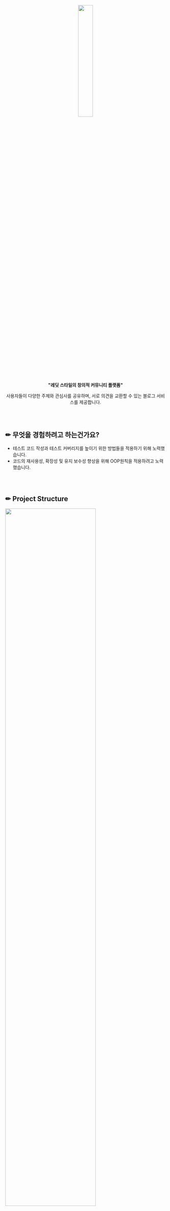<p align="center"><img src="https://github.com/jaeyeonme/simple-blog/blob/main/picture/Reddit-removebg.png?raw=true" width="30%"></p>

<div align = "center" > 
  <b> "레딧 스타일의 창의적 커뮤니티 플랫폼" </b>
  <p/>
  <p> 사용자들이 다양한 주제와 관심사를 공유하며, 서로 의견을 교환할 수 있는 블로그 서비스를 제공합니다. </p>
</div>

<br>
<br>

## ✏ 무엇을 경험하려고 하는건가요? 
- 테스트 코드 작성과 테스트 커버리지를 높이기 위한 방법들을 적용하기 위해 노력했습니다.
- 코드의 재사용성, 확장성 및 유지 보수성 향상을 위해 OOP원칙을 적용하려고 노력했습니다.

<br>
<br>

## ✏ Project Structure
<p align="left">
  <div align="left"><img src="https://user-images.githubusercontent.com/59726665/238193238-43c4abc7-c045-4642-9267-06ae849f267a.png" width="75%"/></div>
  <br>  
</p>


<br>
<br>

## ✏ Architecture
<p align="left">
  <div align="left"><img src="https://user-images.githubusercontent.com/59726665/235740199-636ddcf7-0e5f-4155-a6da-82108f5c0d40.png" width="75%"/></div>
  <br>  
</p>

**3-Tier-Architecture** 적용
1. **Separation of Concerns (SoC)**: 각 계층은 명확한 역할과 책임을 가지고 있어, 각 계층의 관심사를 분리할 수 있습니다. 이로 인해 코드의 가독성과 유지 보수성이 향상됩니다.
2. **Scalability**: 각 계층을 독립적으로 확장할 수 있도록 지원합니다. 이는 프로젝트의 성장에 따라 성능과 안정성을 유지할 수 있게 해줍니다.
3. **Modularity**: 계층 간의 느슨한 결합(loose coupling)을 통해, 개별 계층을 독립적으로 개발, 테스트 및 배포할 수 있습니다. 이를 통해 개발 효율성과 개별 기능의 확장성이 향상됩니다.
4. **Reusability**: 계층간의 인터페이스가 명확하게 정의되어 있으므로, 각 계층의 구성 요소를 재사용할 수 있습니다. 이를 통해 코드의 중복을 줄이고 개발 시간을 절약할 수 있습니다.
5. **Maintainability**: 각 계층의 변경 사항이 다른 계층에 최소한의 영향을 미치도록 합니다. 따라서 유지 보수가 용이하며, 프로젝트의 생명 주기가 길어질수록 이점이 더 커집니다.


<br>
<br>


## 게시글 API 명세서
|HTTP Method|URL Path|Status Code|Description|
|:-----:|:-----:|:-----:|:-----:|
| POST | /api/posts | 201 (Created) | 새로운 게시글 작성 |
| GET | /api/posts | 200 (OK) | 모든 게시글 가져오기 (키워드 검색 가능) |
| GET | /api/posts/{id} | 200 (OK) | 게시글 ID로 가져오기 |
| PUT | /api/posts/{id} | 200 (OK) | 게시글 ID로 수정 |
| DELETE | /api/posts/{id} | 200 (OK) | 게시글 ID로 삭제 |

<br>

## 댓글 API 명세서
|HTTP Method|URL Path|Status Code|Description|
|:-----:|:-----:|:-----:|:-----:|
| POST | /api/posts/{postId}/comments | 201 (Created) | 새로운 댓글 작성 |
| POST | /api/posts/{postId}/comments/{commentId} | 201 (Created) | 대댓글 |
| GET | /api/posts/{postId}/comments | 200 (OK) | 게시글에 해당하는 댓글 가져오기 |
| GET | /api/posts/{postId}/comments/{commentId} | 200 (OK) | 댓글 ID로 가져오기 |
| PUT | /api/posts/{postId}/comments/{commentId} | 200 (OK) | 댓글 ID로 수정 |
| DELETE | /api/posts/{postId}/comments/{commentId} | 200 (OK) | 댓글 ID로 삭제 |

<br>

## 멤버 API 명세서
|HTTP Method|URL Path|Status Code|Description|
|:-----:|:-----:|:-----:|:-----:|
| POST | /members/register | 201 (Created) | 회원가입 |
| POST | /members/sign-in | 200 (OK) | 로그인 |
| POST | /members/logout | 200 (OK) | 로그아웃 |


<br>
<br>

# :pushpin: 배포(수정중)
> 
- AWS EC2 기간이 끝나서 Heroku로 이동중입니다.

</br>

## 1. 제작 기간
- 2022년 10월 10일 ~ 10월 15일
- 개인 프로젝트

</br>

## 2. 사용 기술
#### `Back-end`
  - Java 11
  - Spring Boot 2.5.9
  - Gradle
  - Spring Data JPA
  - MySQL
  - Swagger


#### `Heroku`
  - MySQL

</br>

## 3. ERD 설계
<img src="https://github.com/jaeyeonme/spring-blog/blob/main/picture/erd.png?raw=true" width="600" height="600">

<br>

## 4. DTO
  - Request, Resonse DTO를 따로 생성하지 않고 -> modelmapper로 DTO 통합 
  - open-session-in-view true가 default 값이므로, Service Layer에서 (Entity -> DTO 변환)

<br>
  
## 5. 연관관계 처리
  - 게시글과 댓글 1:N 연관관계 처리를 하였습니다., 고아객체 와 영속성전이(CASCADE)와 고아 객체(PrphanRemoval)로 세팅해서 부모엔티티가 변경되면 자식 엔티티도 같이 변경될 수 있도록 설정하였습니다.

```java
@OneToMany(mappedBy = "post", cascade = CascadeType.ALL, orphanRemoval = true)
private Set<Comment> comments = new HashSet<>();

...

// 여러개(댓글)에 하나의 포스트, 포스트 클래스 : OneToMany 하나의 포스트에 여러개 댓글
@ManyToOne(fetch = FetchType.LAZY)
private Post post;
```

<br>

## 6. 추가작업 중
 - JWT
